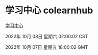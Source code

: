 # 学习中心 colearnhub
[学习中心](http://27.19.33.125:56308/colearnhub/)

2022年 10月 08日 星期六 02:00:02 CST

2022年 10月 07日 星期五 18:00:02 GMT
